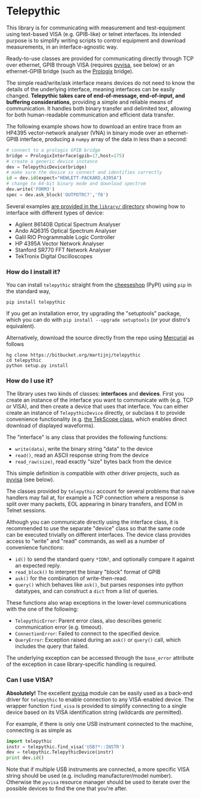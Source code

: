 # Telepythic #

This library is for communicating with measurement and test-equipment using text-based VISA (e.g. GPIB-like) or telnet interfaces. Its intended purpose is to simplify writing scripts to control equipment and download measurements, in an interface-agnostic way.

Ready-to-use classes are provided for communicating directly through TCP over ethernet, GPIB through VISA (requires [pyvisa], see below) or an ethernet-GPIB bridge (such as the [Prologix] bridge).

The simple read/write/ask interface means devices do not need to know the details of the underlying interface, meaning interfaces can be easily changed.
**Telepythic takes care of end-of-message, end-of-input, and buffering considerations**, providing a simple and reliable means of communication.
It handles both binary transfer and delimited text, allowing for both human-readable communication and efficient data transfer.

The following example shows how to download an entire trace from an HP4395 vector-network analyser (VNA) in binary mode over an ethernet-GPIB interface, producing a `numpy` array of the data in less than a second:
```python
# connect to a prologix GPIB bridge
bridge = PrologixInterface(gpib=17,host=175)
# create a generic device instance
dev = TelepythicDevice(bridge)
# make sure the device is connect and identifies correctly
id = dev.id(expect="HEWLETT-PACKARD,4395A")
# change to 64-bit binary mode and download spectrum
dev.write('FORM3')
spec = dev.ask_block('OUTPDTRC?','f8')
```

Several examples [are provided in the `library/` directory][library] showing how to interface with different types of device:

* Agilent 86140B Optical Spectrum Analyser
* Ando AQ6315 Optical Spectrum Analyser
* Galil RIO Programmable Logic Controller
* HP 4395A Vector Network Analyser
* Stanford SR770 FFT Network Analyser
* TekTronix Digital Oscilloscopes


### How do I install it? ###
You can install `telepythic` straight from the [cheeseshop] (PyPI) using `pip` in the standard way,
```
pip install telepythic
```

If you get an installation error, try upgrading the "setuptools" package, which you can do with `pip install --upgrade setuptools` (or your distro's equivalent).

Alternatively, download the source directly from the repo using [Mercurial] as follows
```
hg clone https://bitbucket.org/martijnj/telepythic
cd telepythic
python setup.py install
```
   
### How do I use it? ###

The library uses two kinds of classes: **interfaces** and **devices**.
First you create an instance of the interface you want to communicate with (e.g. TCP or VISA), and then create a device that uses that interface.
You can either create an instance of `TelepythicDevice` directly, or subclass it to provide convenience functionality (e.g. [the TekScope class][tekscope], which enables direct download of displayed waveforms).

The "interface" is any class that provides the following functions:

* `write(data)`, write the binary string "data" to the device
* `read()`, read an ASCII response string from the device
* `read_raw(size)`, read exactly "size" bytes back from the device

This simple definition is compatible with other driver projects, such as [pyvisa][pyvisa] (see below).

The classes provided by `telepythic` account for several problems that naive handlers may fail at, for example a TCP connection where a response is split over many packets, EOL appearing in binary transfers, and EOM in Telnet sessions.

Although you can communicate directly using the interface class, it is recommended to use the separate "device" class so that the same code can be executed trivially on different interfaces.
The device class provides access to "write" and "read" commands, as well as a number of convenience functions:

* `id()` to send the standard query `*IDN?`, and optionally compare it against an expected reply.
* `read_block()` to interpret the binary "block" format of GPIB
* `ask()` for the combination of write-then-read.
* `query()` which behaves like `ask()`, but parses responses into python datatypes, and can construct a `dict` from a list of queries.

These functions also wrap exceptions in the lower-level communications with the one of the following:

* `TelepythicError`: Parent error class, also describes generic communication error (e.g. timeout).
* `ConnectionError`: Failed to connect to the specified device.
* `QueryError`: Exception raised during an `ask()` or `query()` call, which includes the query that failed.

The underlying exception can be accessed through the `base_error` attribute of the exception in case library-specific handling is required.


### Can I use VISA? ###

**Absolutely!** The excellent [pyvisa] module can be easily used as a back-end driver for `telepythic` to enable connection to any VISA-enabled device.
The wrapper function `find_visa` is provided to simplify connecting to a single device based on its VISA identification string (wildcards _are_ permitted).

For example, if there is only one USB instrument connected to the machine, connecting is as simple as
```python
import telepythic
instr = telepythic.find_visa('USB?*::INSTR')
dev = telepythic.TelepythicDevice(instr)
print dev.id()
```
Note that if multiple USB instruments are connected, a more specific VISA string should be used (e.g. including manufacturer/model number).
Otherwise the `pyvisa` resource manager should be used to iterate over the possible devices to find the one that you're after.

[pyvisa]: http://pyvisa.readthedocs.io/
[prologix]: http://prologix.biz/gpib-ethernet-controller.html
[library]: https://bitbucket.org/martijnj/telepythic/src/default/library/
[tekscope]: https://bitbucket.org/martijnj/telepythic/src/default/library/tekscope.py
[cheeseshop]: https://pypi.python.org/
[mercurial]: https://www.mercurial-scm.org/